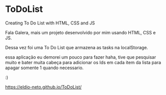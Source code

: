 # ToDoList
Creating To Do List with HTML, CSS and JS

Fala Galera, mais um projeto desenvolvido por mim usando HTML, CSS e JS.

Dessa vez foi uma To Do List que armazena as tasks na localStorage.

essa aplicação eu demorei um pouco para fazer haha, tive que pesquisar muito e bater muita cabeça para adicionar os Ids em cada item da lista 
para apagar somente 1 quando necessario. 

:)

https://eldio-neto.github.io/ToDoList/
